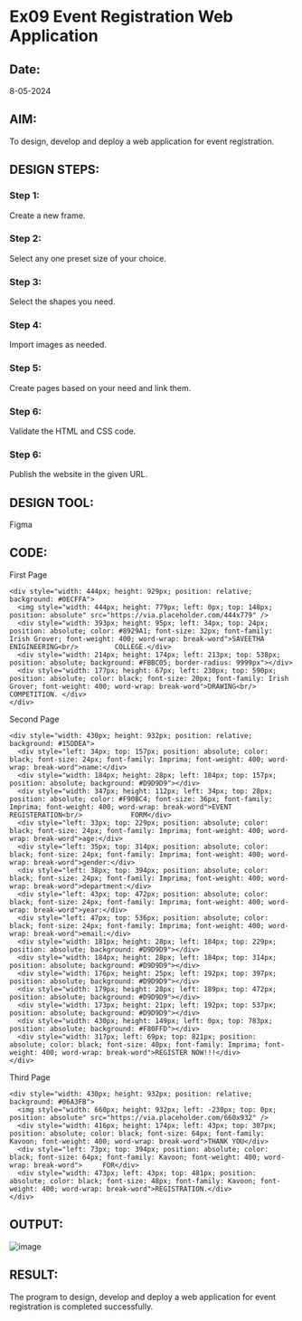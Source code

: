 # Ex09 Event Registration Web Application
## Date:
8-05-2024
## AIM:
To design, develop and deploy a web application for event registration.

## DESIGN STEPS:

### Step 1:
Create a new frame.

### Step 2:
Select any one preset size of your choice.

### Step 3:
Select the shapes you need.

### Step 4:
Import images as needed.

### Step 5:
Create pages based on your need and link them.

### Step 6:

Validate the HTML and CSS code.

### Step 6:

Publish the website in the given URL.

## DESIGN TOOL:
Figma

## CODE:
First Page
```
<div style="width: 444px; height: 929px; position: relative; background: #0ECFFA">
  <img style="width: 444px; height: 779px; left: 0px; top: 148px; position: absolute" src="https://via.placeholder.com/444x779" />
  <div style="width: 393px; height: 95px; left: 34px; top: 24px; position: absolute; color: #8929A1; font-size: 32px; font-family: Irish Grover; font-weight: 400; word-wrap: break-word">SAVEETHA ENIGINEERING<br/>         COLLEGE.</div>
  <div style="width: 214px; height: 174px; left: 213px; top: 538px; position: absolute; background: #FBBC05; border-radius: 9999px"></div>
  <div style="width: 177px; height: 67px; left: 230px; top: 590px; position: absolute; color: black; font-size: 20px; font-family: Irish Grover; font-weight: 400; word-wrap: break-word">DRAWING<br/>       COMPETITION. </div>
</div>
```
Second Page
```
<div style="width: 430px; height: 932px; position: relative; background: #15DDEA">
  <div style="left: 34px; top: 157px; position: absolute; color: black; font-size: 24px; font-family: Imprima; font-weight: 400; word-wrap: break-word">name:</div>
  <div style="width: 184px; height: 28px; left: 184px; top: 157px; position: absolute; background: #D9D9D9"></div>
  <div style="width: 347px; height: 112px; left: 34px; top: 28px; position: absolute; color: #F90BC4; font-size: 36px; font-family: Imprima; font-weight: 400; word-wrap: break-word">EVENT REGISTERATION<br/>            FORM</div>
  <div style="left: 33px; top: 229px; position: absolute; color: black; font-size: 24px; font-family: Imprima; font-weight: 400; word-wrap: break-word">age:</div>
  <div style="left: 35px; top: 314px; position: absolute; color: black; font-size: 24px; font-family: Imprima; font-weight: 400; word-wrap: break-word">gender:</div>
  <div style="left: 38px; top: 394px; position: absolute; color: black; font-size: 24px; font-family: Imprima; font-weight: 400; word-wrap: break-word">department:</div>
  <div style="left: 43px; top: 472px; position: absolute; color: black; font-size: 24px; font-family: Imprima; font-weight: 400; word-wrap: break-word">year:</div>
  <div style="left: 47px; top: 536px; position: absolute; color: black; font-size: 24px; font-family: Imprima; font-weight: 400; word-wrap: break-word">email:</div>
  <div style="width: 181px; height: 28px; left: 184px; top: 229px; position: absolute; background: #D9D9D9"></div>
  <div style="width: 184px; height: 28px; left: 184px; top: 314px; position: absolute; background: #D9D9D9"></div>
  <div style="width: 176px; height: 25px; left: 192px; top: 397px; position: absolute; background: #D9D9D9"></div>
  <div style="width: 179px; height: 28px; left: 189px; top: 472px; position: absolute; background: #D9D9D9"></div>
  <div style="width: 173px; height: 21px; left: 192px; top: 537px; position: absolute; background: #D9D9D9"></div>
  <div style="width: 430px; height: 149px; left: 0px; top: 783px; position: absolute; background: #F80FFD"></div>
  <div style="width: 317px; left: 69px; top: 821px; position: absolute; color: black; font-size: 40px; font-family: Imprima; font-weight: 400; word-wrap: break-word">REGISTER NOW!!!</div>
</div>
```
Third Page
```
<div style="width: 430px; height: 932px; position: relative; background: #06A3FB">
  <img style="width: 660px; height: 932px; left: -230px; top: 0px; position: absolute" src="https://via.placeholder.com/660x932" />
  <div style="width: 416px; height: 174px; left: 43px; top: 307px; position: absolute; color: black; font-size: 64px; font-family: Kavoon; font-weight: 400; word-wrap: break-word">THANK YOU</div>
  <div style="left: 73px; top: 394px; position: absolute; color: black; font-size: 64px; font-family: Kavoon; font-weight: 400; word-wrap: break-word">     FOR</div>
  <div style="width: 473px; left: 43px; top: 481px; position: absolute; color: black; font-size: 48px; font-family: Kavoon; font-weight: 400; word-wrap: break-word">REGISTRATION.</div>
</div>
```
## OUTPUT:

![image](https://github.com/PranaveshSaikumar/Figma/assets/151001393/f60cc966-c8b1-4c3f-8bcf-3a9d1d8e3ce3)

## RESULT:
The program to design, develop and deploy a web application for event registration is completed successfully.
